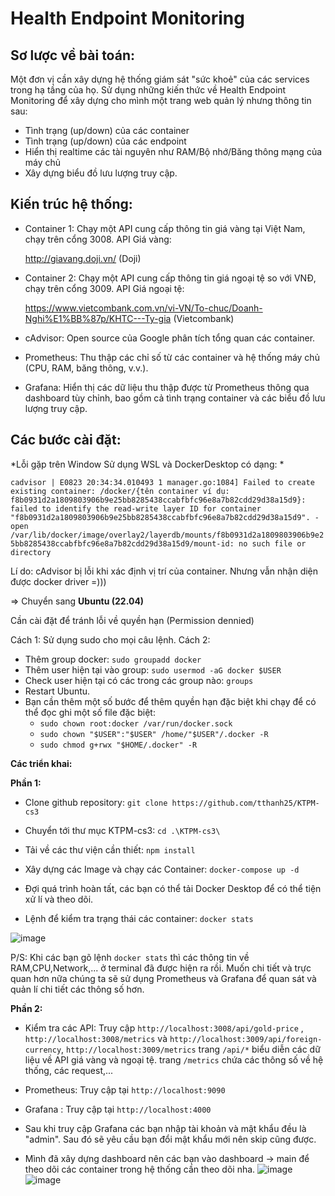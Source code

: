 # Health Endpoint Monitoring
## Sơ lược về bài toán: 
 Một đơn vị cần xây dựng hệ thống giám sát "sức khoẻ" của các services trong hạ tầng của họ. Sử dụng những kiến thức về Health Endpoint Monitoring để xây dựng cho mình một trang web quản lý nhưng thông tin sau:
 - Tình trạng (up/down) của các container
 - Tình trạng (up/down) của các endpoint
 - Hiển thị realtime các tài nguyên như RAM/Bộ nhớ/Băng thông mạng của máy chủ
 - Xây dựng biểu đồ lưu lượng truy cập.
## Kiến trúc hệ thống: 
 - Container 1: Chạy một API cung cấp thông tin giá vàng tại Việt Nam, chạy trên cổng 3008. API Giá vàng:
 
   http://giavang.doji.vn/ (Doji)
 - Container 2: Chạy một API cung cấp thông tin giá ngoại tệ so với VNĐ, chạy trên cổng 3009. API Giá ngoại tệ:
 
   https://www.vietcombank.com.vn/vi-VN/To-chuc/Doanh-Nghi%E1%BB%87p/KHTC---Ty-gia (Vietcombank)
 - cAdvisor: Open source của Google phân tích tổng quan các container.
 - Prometheus: Thu thập các chỉ số từ các container và hệ thống máy chủ (CPU, RAM, băng thông, v.v.).
 - Grafana: Hiển thị các dữ liệu thu thập được từ Prometheus thông qua dashboard tùy chỉnh, bao gồm cả tình trạng container và các biểu đồ lưu lượng truy cập.
## Các bước cài đặt:
 *Lỗi gặp trên Window Sử dụng WSL và DockerDesktop có dạng: * 
 
 ```cadvisor | E0823 20:34:34.010493 1 manager.go:1084] Failed to create existing container: /docker/{tên container ví dụ: f8b0931d2a1809803906b9e25bb8285438ccabfbfc96e8a7b82cdd29d38a15d9}: failed to identify the read-write layer ID for container "f8b0931d2a1809803906b9e25bb8285438ccabfbfc96e8a7b82cdd29d38a15d9". - open /var/lib/docker/image/overlay2/layerdb/mounts/f8b0931d2a1809803906b9e25bb8285438ccabfbfc96e8a7b82cdd29d38a15d9/mount-id: no such file or directory``` 
 
 Lí do: cAdvisor bị lỗi khi xác định vị trí của container. Nhưng vẫn nhận diện được docker driver =)))
 
 => Chuyển sang **Ubuntu (22.04)**
 
Cần cài đặt để tránh lỗi về quyền hạn (Permission dennied)

Cách 1: Sử dụng sudo cho mọi câu lệnh. 
Cách 2: 
  - Thêm group docker: ```sudo groupadd docker```
  - Thêm user hiện tại vào group: ```sudo usermod -aG docker $USER```
  - Check user hiện tại có các trong các group nào: ```groups```
  - Restart Ubuntu.
  - Bạn cần thêm một số bước để thêm quyền hạn đặc biệt khi chạy để có thể đọc ghi một số file đặc biệt:
    + ```sudo chown root:docker /var/run/docker.sock```
    + ```sudo chown "$USER":"$USER" /home/"$USER"/.docker -R```
    + ```sudo chmod g+rwx "$HOME/.docker" -R```
    
 
 **Các triển khai:**

**Phần 1:**
  - Clone github repository: ```git clone https://github.com/tthanh25/KTPM-cs3```
  
  - Chuyển tới thư mục KTPM-cs3: ```cd .\KTPM-cs3\```

  - Tải về các thư viện cần thiết: ```npm install```

  - Xây dựng các Image và chạy các Container: ```docker-compose up -d```
  
  - Đợi quá trình hoàn tất, các bạn có thể tải Docker Desktop để có thể tiện xử lí và theo dõi.

  - Lệnh để kiểm tra trạng thái các container: ```docker stats```

![image](https://github.com/user-attachments/assets/b0a3a780-633b-42ff-8d50-20e52d2fb1a9)

  P/S: Khi các bạn gõ lệnh ```docker stats``` thì các thông tin về RAM,CPU,Network,... ở terminal đã được hiện ra rồi. Muốn chi tiết và trực quan hơn nữa chúng ta sẽ sử dụng Prometheus và Grafana để quan sát và quản lí chi tiết các thông số hơn.

**Phần 2:** 
 - Kiểm tra các API: Truy cập ```http://localhost:3008/api/gold-price``` , ```http://localhost:3008/metrics```
  và ```http://localhost:3009/api/foreign-currency```, ```http://localhost:3009/metrics```
 trang ```/api/*``` biểu diễn các dữ liệu về API giá vàng và ngoại tệ.
 trang ```/metrics``` chứa các thông số về hệ thống, các request,...
 
 - Prometheus: Truy cập tại ```http://localhost:9090```
 - Grafana : Truy cập tại ```http://localhost:4000```
 - Sau khi truy cập Grafana các bạn nhập tài khoản và mật khẩu đều là "admin". Sau đó sẽ yêu cầu bạn đổi mật khẩu mới nên skip cũng được.
 
 - Mình đã xây dựng dashboard nên các bạn vào dashboard -> main để theo dõi các container trong hệ thống cần theo dõi nha.
![image](https://github.com/user-attachments/assets/156347e8-7093-47e8-9a6b-e7665ed7e396)
![image](https://github.com/user-attachments/assets/21cfe4c9-e97b-4bb4-9cb8-32d91bca9bdd)


